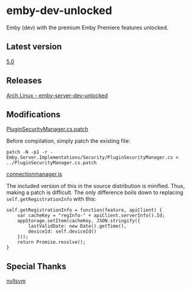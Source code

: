 # emby-dev-unlocked
Emby (dev) with the premium Emby Premiere features unlocked.

## Latest version
[5.0](https://github.com/nicolahinssen/emby-dev-unlocked/releases/tag/5.0)

## Releases

[Arch Linux - emby-server-dev-unlocked](https://aur.archlinux.org/packages/emby-server-dev-unlocked/)

## Modifications

[PluginSecurityManager.cs.patch](https://github.com/nicolahinssen/emby-dev-unlocked/blob/master/patches/PluginSecurityManager.cs.patch)

Before compilation, simply patch the existing file:
```
patch -N -p1 -r - Emby.Server.Implementations/Security/PluginSecurityManager.cs < ../PluginSecurityManager.cs.patch
```
[connectionmanager.js](https://github.com/nicolahinssen/emby-dev-unlocked/blob/master/replacements/connectionmanager.js)

The included version of this in the source distribution is minified. Thus, making a patch is difficult.
The only difference boils down to replacing ``self.getRegistrationInfo`` with this:

```
self.getRegistrationInfo = function(feature, apiClient) {
    var cacheKey = "regInfo-" + apiClient.serverInfo().Id;
    appStorage.setItem(cacheKey, JSON.stringify({
        lastValidDate: new Date().getTime(),
        deviceId: self.deviceId()
    }));
    return Promise.resolve();
}
```

## Special Thanks
[nvllsvm](https://github.com/nvllsvm)
